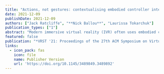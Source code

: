 ```yaml
---
title: "Actions, not gestures: contextualising embodied controller interactions in immersive virtual reality"
date: 2021-12-09
publishDate: 2021-12-09
authors: ["Jack Ratcliffe", "**Nick Ballou**", "Laurissa Tokarchuk"]
publication_types: ["1"]
abstract: "Modern immersive virtual reality (IVR) often uses embodied con- trollers for interacting with virtual objects. However, it is not clear how we should conceptualise these interactions. They could be con- sidered either gestures, as there is no interaction with a physical object; or as actions, given that there is object manipulation, even if it is virtual. This distinction is important, as literature has shown that in the physical world, action-enabled and gesture-enabled learning produce distinct cognitive outcomes. This study attempts to understand whether sensorimotor-embodied interactions with objects in IVR can cognitively be considered as actions or gestures. It does this by comparing verb-learning outcomes between two conditions: (1) where participants move the controllers without touching virtual objects (gesture condition); and (2) where partici- pants move the controllers and manipulate virtual objects (action condition). We found that (1) users can have cognitively distinct outcomes in IVR based on whether the interactions are actions or gestures, with actions providing stronger memorisation outcomes; and (2) embodied controller actions in IVR behave more similarly to physical world actions in terms of verb memorization benefits."
featured: false
publication: "*VRST '21: Proceedings of the 27th ACM Symposium on Virtual Reality Software and Technology*"
links:
  - icon_pack: fas
    icon: file
    name: Publisher Version
    url: 'https://doi.org/10.1145/3489849.3489892'
---
```


